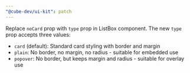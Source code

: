 ```yaml
---
"@cube-dev/ui-kit": patch
---
```


Replace `noCard` prop with `type` prop in ListBox component. The new `type` prop accepts three values:
- `card` (default): Standard card styling with border and margin
- `plain`: No border, no margin, no radius - suitable for embedded use
- `popover`: No border, but keeps margin and radius - suitable for overlay use

